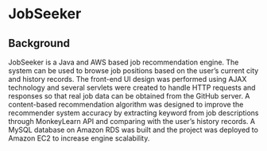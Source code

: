 # JobSeeker
## Background
JobSeeker is a Java and AWS based job recommendation engine. The system can be used to browse job positions based on the user’s current city and history records. The front-end UI design was performed using AJAX technology and several servlets were created to handle HTTP requests and responses so that real job data can be obtained from the GitHub server. A content-based recommendation algorithm was designed to improve the recommender system accuracy by extracting keyword from job descriptions through MonkeyLearn API and comparing with the user’s history records. A MySQL database on Amazon RDS was built and the project was deployed to Amazon EC2 to increase engine scalability.
